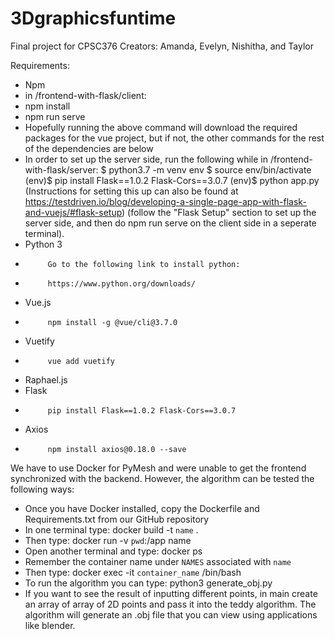 # 3Dgraphicsfuntime
Final project for CPSC376
Creators: Amanda, Evelyn, Nishitha, and Taylor

Requirements:
- Npm
-  in /frontend-with-flask/client:
-  npm install
-  npm run serve
-  Hopefully running the above command will download the required packages for the vue project, but if not, the other commands for the rest of the dependencies are below
-  In order to set up the server side, run the following while in /frontend-with-flask/server:
$ python3.7 -m venv env
$ source env/bin/activate
(env)$ pip install Flask==1.0.2 Flask-Cors==3.0.7
(env)$ python app.py
(Instructions for setting this up can also be found at https://testdriven.io/blog/developing-a-single-page-app-with-flask-and-vuejs/#flask-setup)  (follow the "Flask Setup" section to set up the server side, and then do npm run serve on the client side in a seperate terminal).
- Python 3
-          Go to the following link to install python:
-          https://www.python.org/downloads/
- Vue.js
-          npm install -g @vue/cli@3.7.0
- Vuetify
-          vue add vuetify
- Raphael.js
- Flask
-          pip install Flask==1.0.2 Flask-Cors==3.0.7
- Axios
-          npm install axios@0.18.0 --save

We have to use Docker for PyMesh and were unable to get the frontend synchronized with the backend. However, the algorithm can
be tested the following ways:
- Once you have Docker installed, copy the Dockerfile and Requirements.txt from our GitHub repository
- In one terminal type: docker build -t `name` .
- Then type: docker run -v `pwd`:/app name
- Open another terminal and type: docker ps
- Remember the container name under `NAMES` associated with `name`
- Then type: docker exec -it `container_name` /bin/bash
- To run the algorithm you can type: python3 generate_obj.py
- If you want to see the result of inputting different points, in main create an array of array of 2D points and 
pass it into the teddy algorithm. 
The algorithm will generate an .obj file that you can view using applications like blender.
